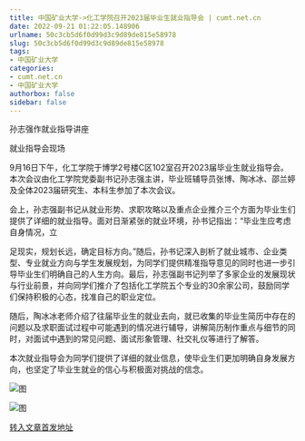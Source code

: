 ```yaml
---
title: 中国矿业大学->化工学院召开2023届毕业生就业指导会 | cumt.net.cn
date: 2022-09-21 01:22:05.148906
urlname: 50c3cb5d6f0d99d3c9d89de815e58978
slug: 50c3cb5d6f0d99d3c9d89de815e58978
tags: 
- 中国矿业大学
categories:
- cumt.net.cn
- 中国矿业大学
authorbox: false
sidebar: false
---
```

孙志强作就业指导讲座

就业指导会现场

9月16日下午，化工学院于博学2号楼C区102室召开2023届毕业生就业指导会。本次会议由化工学院党委副书记孙志强主讲，毕业班辅导员张博、陶冰冰、邵兰婷及全体2023届研究生、本科生参加了本次会议。

会上，孙志强副书记从就业形势、求职攻略以及重点企业推介三个方面为毕业生们提供了详细的就业指导。面对日渐紧张的就业环境，孙书记指出：“毕业生应考虑自身情况，立
<!--more-->
足现实，规划长远，确定目标方向。”随后，孙书记深入剖析了就业城市、企业类型、专业就业方向与学生发展规划，为同学们提供精准指导意见的同时也进一步引导毕业生们明确自己的人生方向。最后，孙志强副书记列举了多家企业的发展现状与行业前景，并向同学们推介了包括化工学院五个专业的30余家公司，鼓励同学们保持积极的心态，找准自己的职业定位。

随后，陶冰冰老师介绍了往届毕业生的就业去向，就已收集的毕业生简历中存在的问题以及求职面试过程中可能遇到的情况进行辅导，讲解简历制作重点与细节的同时，对面试中遇到的常见问题、面试形象管理、社交礼仪等进行了解答。

本次就业指导会为同学们提供了详细的就业信息，使毕业生们更加明确自身发展方向，也坚定了毕业生就业的信心与积极面对挑战的信念。

![图](http://scet.cumt.edu.cn/_upload/article/images/2d/2c/a8e98d4e4a49842ca3b0b2da04a2/61828d6d-9c7c-4bd2-a1c4-101000f2fe25.jpg)

![图](http://scet.cumt.edu.cn/_upload/article/images/2d/2c/a8e98d4e4a49842ca3b0b2da04a2/d70948f2-0b20-4eb1-81c9-7b912bae3649.png)

[转入文章首发地址](http://xwzx.cumt.edu.cn/ab/bc/c523a633788/page.htm)